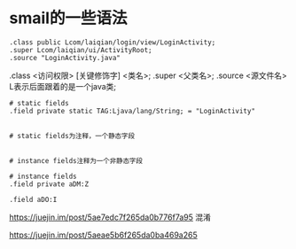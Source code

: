 # smail的一些语法

```
.class public Lcom/laiqian/login/view/LoginActivity;
.super Lcom/laiqian/ui/ActivityRoot;
.source "LoginActivity.java"

```

.class <访问权限> [关键修饰字] <类名>;
.super <父类名>;
.source <源文件名>
L表示后面跟着的是一个java类;




```
# static fields
.field private static TAG:Ljava/lang/String; = "LoginActivity"


# static fields为注释，一个静态字段


```



```
# instance fields注释为一个非静态字段

# instance fields
.field private aDM:Z

.field aDO:I

```

https://juejin.im/post/5ae7edc7f265da0b776f7a95  混淆



https://juejin.im/post/5aeae5b6f265da0ba469a265

